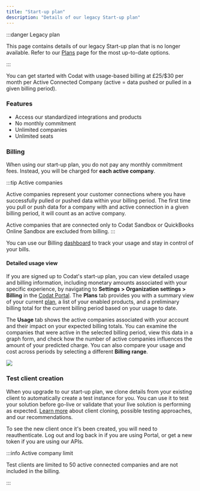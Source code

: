 ```yaml
---
title: "Start-up plan"
description: "Details of our legacy Start-up plan"
---
```


:::danger Legacy plan

This page contains details of our legacy Start-up plan that is no longer available. Refer to our [Plans](/configure/create-account) page for the most up-to-date options.

:::

You can get started with Codat with usage-based billing at £25/$30 per month per Active Connected Company (active = data pushed or pulled in a given billing period).

### Features

- Access our standardized integrations and products
- No monthly commitment
- Unlimited companies
- Unlimited seats

### Billing

When using our start-up plan, you do not pay any monthly commitment fees. Instead, you will be charged for **each active company**. 

:::tip Active companies

Active companies represent your customer connections where you have successfully pulled or pushed data within your billing period. The first time you pull or push data for a company with and active connection in a given billing period, it will count as an active company.

Active companies that are connected only to Codat Sandbox or QuickBooks Online Sandbox are excluded from billing.
:::

You can use our Billing [dashboard](https://app.codat.io/settings/billing/usage) to track your usage and stay in control of your bills. 

#### Detailed usage view

If you are signed up to Codat's start-up plan, you can view detailed usage and billing information, including monetary amounts associated with your specific experience, by navigating to **Settings > Organization settings > Billing** in the [Codat Portal](https://app.codat.io/settings/billing). 
The **Plans** tab provides you with a summary view of your current [plan](https://www.codat.io/plans/), a list of your enabled products, and a preliminary billing total for the current billing period based on your usage to date. 

The **Usage** tab shows the active companies associated with your account and their impact on your expected billing totals. You can examine the companies that were active in the selected billing period, view this data in a graph form, and check how the number of active companies influences the amount of your predicted charge. You can also compare your usage and cost across periods by selecting a different **Billing range**. 

![](/img/other-guides/0002-usage-billing-page.png)

### Test client creation

When you upgrade to our start-up plan, we clone details from your existing client to automatically create a test instance for you. You can use it to test your solution before go-live or validate that your live solution is performing as expected. [Learn more](/using-the-api/testing) about client cloning, possible testing approaches, and our recommendations.

To see the new client once it's been created, you will need to reauthenticate. Log out and log back in if you are using Portal, or get a new token if you are using our APIs.

:::info Active company limit

Test clients are limited to 50 active connected companies and are not included in the billing. 

:::